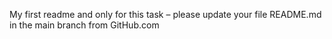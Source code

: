 My first readme
and only for this task – please update your file README.md in the main branch from GitHub.com
